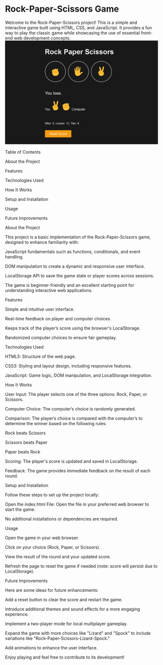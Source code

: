 # Rock-Paper-Scissors Game
Welcome to the Rock-Paper-Scissors project! This is a simple and interactive game built using HTML, CSS, and JavaScript. It provides a fun way to play the classic game while showcasing the use of essential front-end web development concepts.
![Alt text](https://github.com/ismayilovadilber66/rock-paper-scissors/blob/b9d0c58f5812d55339b82d2a71f08556efd7b75a/game.png)


Table of Contents

About the Project

Features

Technologies Used

How It Works

Setup and Installation

Usage

Future Improvements

About the Project

This project is a basic implementation of the Rock-Paper-Scissors game, designed to enhance familiarity with:

JavaScript fundamentals such as functions, conditionals, and event handling.

DOM manipulation to create a dynamic and responsive user interface.

LocalStorage API to save the game state or player scores across sessions.

The game is beginner-friendly and an excellent starting point for understanding interactive web applications.

Features

Simple and intuitive user interface.

Real-time feedback on player and computer choices.

Keeps track of the player’s score using the browser's LocalStorage.

Randomized computer choices to ensure fair gameplay.

Technologies Used

HTML5: Structure of the web page.

CSS3: Styling and layout design, including responsive features.

JavaScript: Game logic, DOM manipulation, and LocalStorage integration.

How It Works

User Input: The player selects one of the three options: Rock, Paper, or Scissors.

Computer Choice: The computer’s choice is randomly generated.

Comparison: The player’s choice is compared with the computer’s to determine the winner based on the following rules:

Rock beats Scissors

Scissors beats Paper

Paper beats Rock

Scoring: The player's score is updated and saved in LocalStorage.

Feedback: The game provides immediate feedback on the result of each round.

Setup and Installation

Follow these steps to set up the project locally:

Open the index.html File:
Open the file in your preferred web browser to start the game.

No additional installations or dependencies are required.

Usage

Open the game in your web browser.

Click on your choice (Rock, Paper, or Scissors).

View the result of the round and your updated score.

Refresh the page to reset the game if needed (note: score will persist due to LocalStorage).

Future Improvements

Here are some ideas for future enhancements:

Add a reset button to clear the score and restart the game.

Introduce additional themes and sound effects for a more engaging experience.

Implement a two-player mode for local multiplayer gameplay.

Expand the game with more choices like "Lizard" and "Spock" to include variations like "Rock-Paper-Scissors-Lizard-Spock."

Add animations to enhance the user interface.

Enjoy playing and feel free to contribute to its development!
